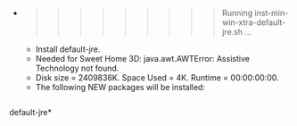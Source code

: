 * >>>>>>>>> Running inst-min-win-xtra-default-jre.sh ...
  * Install default-jre.
  * Needed for Sweet Home 3D: java.awt.AWTError: Assistive Technology not found.
  * Disk size = 2409836K. Space Used = 4K. Runtime = 00:00:00:00.
  * The following NEW packages will be installed:
  ```bash
default-jre*
  ```
